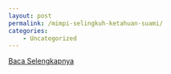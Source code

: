 ```yaml
---
layout: post
permalink: /mimpi-selingkuh-ketahuan-suami/
categories:
    - Uncategorized
---
```


[Baca Selengkapnya](/07)